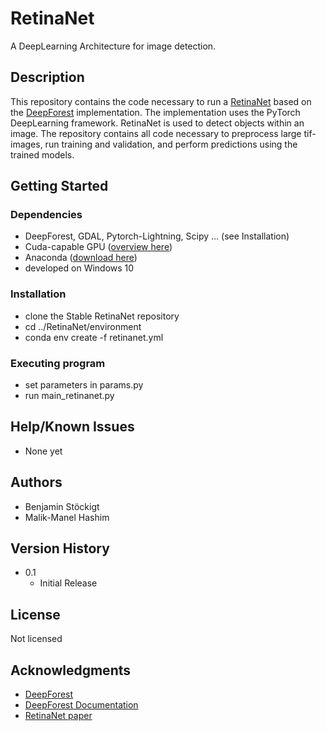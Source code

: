 # RetinaNet

A DeepLearning Architecture for image detection.

## Description

This repository contains the code necessary to run a [RetinaNet](https://arxiv.org/abs/1708.02002) based on the [DeepForest](https://github.com/weecology/DeepForest) implementation. 
The implementation uses the PyTorch DeepLearning framework. RetinaNet is used to detect objects within an image.
The repository contains all code necessary to preprocess large tif-images, run training and validation, and perform predictions using the trained models.

## Getting Started

### Dependencies

* DeepForest, GDAL, Pytorch-Lightning, Scipy ... (see Installation)
* Cuda-capable GPU ([overview here](https://developer.nvidia.com/cuda-gpus))
* Anaconda ([download here](https://www.anaconda.com/products/distribution))
* developed on Windows 10

### Installation

* clone the Stable RetinaNet repository
* cd ../RetinaNet/environment
* conda env create -f retinanet.yml

### Executing program

* set parameters in params.py
* run main_retinanet.py

## Help/Known Issues

* None yet

## Authors

* Benjamin Stöckigt
* Malik-Manel Hashim

## Version History

* 0.1
    * Initial Release

## License

Not licensed

## Acknowledgments

* [DeepForest](https://github.com/weecology/DeepForest)
* [DeepForest Documentation](https://deepforest.readthedocs.io/en/latest/)
* [RetinaNet paper](https://arxiv.org/abs/1708.02002)
